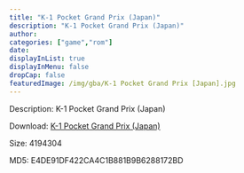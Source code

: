 ```yaml
---
title: "K-1 Pocket Grand Prix (Japan)"
description: "K-1 Pocket Grand Prix (Japan)"
author: 
categories: ["game","rom"]
date: 
displayInList: true
displayInMenu: false
dropCap: false
featuredImage: /img/gba/K-1 Pocket Grand Prix [Japan].jpg
---
```


Description: K-1 Pocket Grand Prix (Japan)

Download: <a style="text-decoration:underline;" href="https://mega.nz/#!nSQ2EYqI!1V2tkSpykfTZKiucmT0Kj5eZJCnCw6L-VtoDFpqC3Z0" target = "_blank" rel = "nofollow" > K-1 Pocket Grand Prix (Japan)</a>

Size: 4194304

MD5: E4DE91DF422CA4C1B881B9B6288172BD

